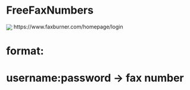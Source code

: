 # FreeFaxNumbers
<img align="center" src="https://github-readme-stats.vercel.app/api/<CARD_TYPE>/?username=<USERNAME>&theme=<THEME_NAME>" />
 https://www.faxburner.com/homepage/login



# format:




# username:password -> fax number
